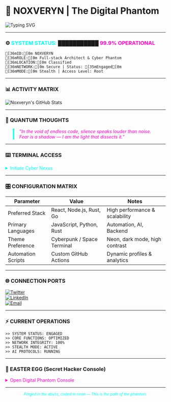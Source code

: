 <!-- =============================== -->
<!--    Noxveryn - The Digital Phantom -->
<!-- =============================== -->

# 🚀 NOXVERYN | The Digital Phantom

![Typing SVG](https://readme-typing-svg.demolab.com?font=Orbitron&size=42&pause=1600&color=00fff7&width=750&lines=Full-stack+Cyberpunk+Architect;Silent+Operator;Shadow+in+the+Machine;Code+Is+My+Weapon)

---

### ⚙️ <span style="color:#00fff7;">SYSTEM STATUS:</span> ███████████ <span style="color:#ff00c8;">99.9% OPERATIONAL</span>

```ansi
[36mID:[0m NOXVERYN
[36mROLE:[0m Full-stack Architect & Cyber Phantom
[36mLOCATION:[0m Classified
[36mNETWORK:[0m Secure | Status: [35mEngaged[0m
[36mMODE:[0m Stealth | Access Level: Root
```

---

### 📊 ACTIVITY MATRIX

![Noxveryn's GitHub Stats](https://github-readme-stats.vercel.app/api?username=Noxveryn&show_icons=true&theme=radical&count_private=true&hide_title=true)

---

### 🔮 QUANTUM THOUGHTS

<blockquote style="color:#ff00c8; font-style: italic; border-left: 4px solid #00fff7; padding-left: 16px;">
"In the void of endless code, silence speaks louder than noise.<br>
Fear is a shadow — I am the light that dissects it."
</blockquote>

---

### ⌨️ TERMINAL ACCESS

<details>
<summary style="color:#00fff7;">Initiate Cyber Nexus</summary>

```bash
> boot sequence initiated...  
> neural interface activated...  
> firewall bypass engaged...  
> shadow protocol online...  
> infiltration underway...  
> system override: ENABLED  
> encrypting payload...  
> data exfiltration started...  
> mission complete.
```

</details>

---

### 🎛️ CONFIGURATION MATRIX

| Parameter           | Value                    | Notes                          |
|---------------------|--------------------------|--------------------------------|
| Preferred Stack     | React, Node.js, Rust, Go | High performance & scalability  |
| Primary Languages   | JavaScript, Python, Rust | Automation, AI, Backend        |
| Theme Preference    | Cyberpunk / Space Terminal | Neon, dark mode, high contrast |
| Automation Scripts  | Custom GitHub Actions    | Dynamic profiles & analytics   |

---

### 🌐 CONNECTION PORTS

[![Twitter](https://img.shields.io/badge/-Twitter-00aced?style=for-the-badge&logo=twitter&logoColor=white)](https://twitter.com/Noxveryn)  
[![LinkedIn](https://img.shields.io/badge/-LinkedIn-0077B5?style=for-the-badge&logo=linkedin&logoColor=white)](https://linkedin.com/in/Noxveryn)  
[![Email](https://img.shields.io/badge/-Email-D14836?style=for-the-badge&logo=gmail&logoColor=white)](mailto:noxveryn@example.com)

---

### ⚡ CURRENT OPERATIONS

```plaintext
>> SYSTEM STATUS: ENGAGED
>> CORE FUNCTIONS: OPTIMIZED
>> NETWORK INTEGRITY: 100%
>> STEALTH MODE: ACTIVE
>> AI PROTOCOLS: RUNNING
```

---

### 🧩 EASTER EGG (Secret Hacker Console)

<details>
<summary style="color:#ff00c8;">Open Digital Phantom Console</summary>

```plaintext
> SYSTEM OVERRIDE ENGAGED
> ACCESSING ENCRYPTED MODULES...
> DECODING NEURAL NETWORKS...
> THREAT ANALYSIS: NONE
> PHANTOM MODE: ACTIVE
> CLOSING SECURE CHANNELS...
> SIGNING OFF IN SHADOW
```

</details>

---

<p align="center"><sub><em style="color:#00fff7;">Forged in the abyss, coded in neon — This is the path of the phantom.</em></sub></p>
